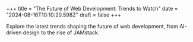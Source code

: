 +++
title = "The Future of Web Development: Trends to Watch"
date = "2024-08-16T10:10:20.598Z"
draft = false
+++

  Explore the latest trends shaping the future of web development, from AI-driven design to the rise of JAMstack.
        